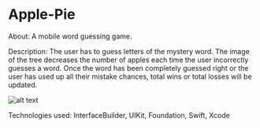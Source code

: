 # Apple-Pie
About: A mobile word guessing game.

Description: The user has to guess letters of the mystery word. The image of the tree decreases the number of apples each time
the user incorrectly guesses a word. Once the word has been completely guessed right or the user has used up all their mistake
chances, total wins or total losses will be updated.

![alt text](http://https://github.com/Sagarcia25/Apple-Pie/blob/master/TreeG.png/to/img.png)

Technologies used: InterfaceBuilder, UIKit, Foundation, Swift, Xcode
